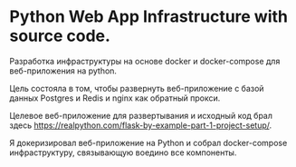 # Python Web App Infrastructure with source code.

Разработка инфраструктуры на основе docker и docker-compose для веб-приложения на python.

Цель состояла в том, чтобы развернуть веб-приложение с базой данных Postgres и Redis и nginx как
обратный прокси.

Целевое веб-приложение для развертывания и исходный код брал здесь https://realpython.com/flask-by-example-part-1-project-setup/.

Я докеризировал веб-приложение на Python и собрал docker-compose инфраструктуру, связывающую воедино все компоненты.
